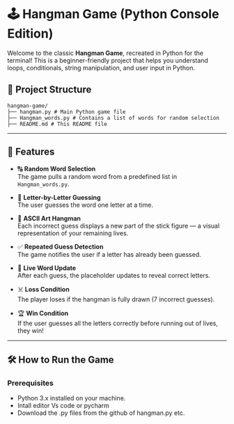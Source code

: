 # 🕹️ Hangman Game (Python Console Edition)

Welcome to the classic **Hangman Game**, recreated in Python for the terminal! This is a beginner-friendly project that helps you understand loops, conditionals, string manipulation, and user input in Python.

## 📁 Project Structure

```
hangman-game/
├── hangman.py # Main Python game file
├── Hangman_words.py # Contains a list of words for random selection
├── README.md # This README file 
```

---

## 🚀 Features

- 🔠 **Random Word Selection**  
  The game pulls a random word from a predefined list in `Hangman_words.py`.

- 🧠 **Letter-by-Letter Guessing**  
  The user guesses the word one letter at a time.

- 🎨 **ASCII Art Hangman**  
  Each incorrect guess displays a new part of the stick figure — a visual representation of your remaining lives.

- ✅ **Repeated Guess Detection**  
  The game notifies the user if a letter has already been guessed.

- 🔄 **Live Word Update**  
  After each guess, the placeholder updates to reveal correct letters.

- ☠️ **Loss Condition**  
  The player loses if the hangman is fully drawn (7 incorrect guesses).

- 🏆 **Win Condition**  
  If the user guesses all the letters correctly before running out of lives, they win!

---

## 🛠 How to Run the Game

### Prerequisites

- Python 3.x installed on your machine.
- Intall editor Vs code or pycharm
- Download the .py files from the github of hangman.py etc.
